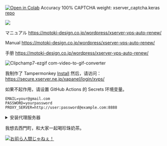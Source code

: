 [![Open in Colab](https://colab.research.google.com/assets/colab-badge.svg)](https://colab.research.google.com/drive/1l1fAyDzNSSCVOF_JBpXRp2b3SHuI5bz6?usp=sharing) Accuracy 100% CAPTCHA weight: xserver_captcha.keras [repo](https://github.com/GitHub30/captcha-cloudrun)

[![](https://github.com/user-attachments/assets/f3db034f-1b1b-4983-9f9a-06a3aeb1b64e)](https://colab.research.google.com/drive/1l1fAyDzNSSCVOF_JBpXRp2b3SHuI5bz6?usp=sharing)

マニュアル
https://motoki-design.co.jp/wordpress/xserver-vps-auto-renew/

Manual
https://motoki-design.co.jp/wordpress/xserver-vps-auto-renew/

手册
https://motoki-design.co.jp/wordpress/xserver-vps-auto-renew/

![Clipchamp7-ezgif com-video-to-gif-converter](https://github.com/user-attachments/assets/745a85ef-0d5a-4532-9774-3b7fcb2c8b52)

我制作了 Tampermonkey [Install](https://raw.githubusercontent.com/GitHub30/extend-vps-exp/refs/heads/main/renew.user.js) 然后，请访问：https://secure.xserver.ne.jp/xapanel/login/xvps/

如果不起作用，请设置 GitHub Actions 的 Secrets 环境变量。

```env
EMAIL=your@gmail.com
PASSWORD=yourpassword
PROXY_SERVER=http://user:password@example.com:8888
```

<details><summary>安装代理服务器</summary>

```bash
apt update
apt install -y tinyproxy
echo Allow 0.0.0.0/0 >> /etc/tinyproxy/tinyproxy.conf
echo BasicAuth user password >> /etc/tinyproxy/tinyproxy.conf
systemctl restart tinyproxy
systemctl status tinyproxy
```
</details>

我想去西門町，和大家一起喝珍珠奶茶。

[![お前ら人間じゃねぇ！](https://img.youtube.com/vi/z2xJgyf5Nu0/hqdefault.jpg)](https://www.youtube.com/watch?v=z2xJgyf5Nu0 "お前ら人間じゃねぇ！")

